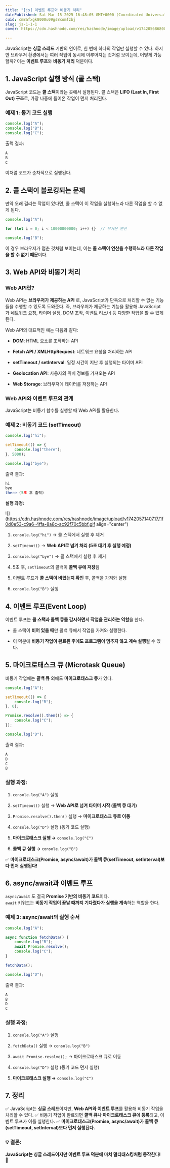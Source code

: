 ```yaml
---
title: "[js] 이벤트 루프와 비동기 처리"
datePublished: Sat Mar 15 2025 16:48:05 GMT+0000 (Coordinated Universal Time)
cuid: cm8afxgk8000u09gs8xomfzbj
slug: js-1-1-1
cover: https://cdn.hashnode.com/res/hashnode/image/upload/v1742056868006/458b9d05-f04e-46e1-b720-ef1920aa1fab.png

---
```


JavaScript는 **싱글 스레드** 기반의 언어로, 한 번에 하나의 작업만 실행할 수 있다. 하지만 브라우저 환경에서는 여러 작업이 동시에 이루어지는 것처럼 보이는데, 어떻게 가능할까? 이는 **이벤트 루프**와 **비동기 처리** 덕분이다.

## 1\. JavaScript 실행 방식 (콜 스택)

JavaScript 코드는 **콜 스택**이라는 곳에서 실행된다. 콜 스택은 **LIFO (Last In, First Out) 구조**로, 가장 나중에 들어온 작업이 먼저 처리된다.

### 예제 1: 동기 코드 실행

```js
console.log("A");
console.log("B");
console.log("C");
```

출력 결과:

```javascript
A
B
C
```

이처럼 코드가 순차적으로 실행된다.

## 2\. 콜 스택이 블로킹되는 문제

만약 오래 걸리는 작업이 있다면, 콜 스택이 이 작업을 실행하느라 다른 작업을 할 수 없게 된다.

```js
console.log("A");

for (let i = 0; i < 10000000000; i++) {}  // 무거운 연산

console.log("B");
```

이 경우 브라우저가 멈춘 것처럼 보이는데, 이는 **콜 스택이 연산을 수행하느라 다른 작업을 할 수 없기 때문**이다.

## 3\. Web API와 비동기 처리

### Web API란?

Web API는 **브라우저가 제공하는 API** 로, JavaScript가 단독으로 처리할 수 없는 기능들을 수행할 수 있도록 도와준다. 즉, 브라우저가 제공하는 기능을 활용해 JavaScript가 네트워크 요청, 타이머 설정, DOM 조작, 이벤트 리스너 등 다양한 작업을 할 수 있게 된다.

Web API의 대표적인 예는 다음과 같다:

* **DOM**: HTML 요소를 조작하는 API
    
* **Fetch API / XMLHttpRequest**: 네트워크 요청을 처리하는 API
    
* **setTimeout / setInterval**: 일정 시간이 지난 후 실행되는 타이머 API
    
* **Geolocation API**: 사용자의 위치 정보를 가져오는 API
    
* **Web Storage**: 브라우저에 데이터를 저장하는 API
    

### Web API와 이벤트 루프의 관계

JavaScript는 비동기 함수를 실행할 때 Web API를 활용한다.

### 예제 2: 비동기 코드 (setTimeout)

```js
console.log("hi");

setTimeout(() => {
    console.log("there");
}, 5000);

console.log("bye");
```

출력 결과:

```javascript
hi
bye
there (5초 후 출력)
```

**실행 과정:**

![](https://cdn.hashnode.com/res/hashnode/image/upload/v1742057140717/1f0d0e53-c9a6-4ffa-8a8c-ac92f70c5bbf.gif align="center")

1. `console.log("hi")` → 콜 스택에서 실행 후 제거
    
2. `setTimeout()` → **Web API로 넘겨 처리 (5초 대기 후 실행 예정)**
    
3. `console.log("bye")` → 콜 스택에서 실행 후 제거
    
4. 5초 후, `setTimeout`의 콜백이 **콜백 큐에 저장**됨
    
5. 이벤트 루프가 **콜 스택이 비었는지 확인** 후, 콜백을 가져와 실행
    
6. `console.log("B")` 실행
    

## 4\. 이벤트 루프(Event Loop)

이벤트 루프는 **콜 스택과 콜백 큐를 감시하면서 작업을 관리하는 역할**을 한다.

* 콜 스택이 **비어 있을 때**만 콜백 큐에서 작업을 가져와 실행한다.
    
* 이 덕분에 **비동기 작업이 완료된 후에도 프로그램이 멈추지 않고 계속 실행**될 수 있다.
    

## 5\. 마이크로태스크 큐 (Microtask Queue)

비동기 작업에는 **콜백 큐** 외에도 **마이크로태스크 큐**가 있다.

```js
console.log("A");

setTimeout(() => {
    console.log("B");
}, 0);

Promise.resolve().then(() => {
    console.log("C");
});

console.log("D");
```

출력 결과:

```javascript
A
D
C
B
```

### 실행 과정:

1. `console.log("A")` 실행
    
2. `setTimeout()` 실행 → **Web API로 넘겨 타이머 시작 (콜백 큐 대기)**
    
3. `Promise.resolve().then()` 실행 → **마이크로태스크 큐로 이동**
    
4. `console.log("D")` 실행 (동기 코드 실행)
    
5. **마이크로태스크 실행 →** `console.log("C")`
    
6. **콜백 큐 실행 →** `console.log("B")`
    

✅ **마이크로태스크(Promise, async/await)가 콜백 큐(setTimeout, setInterval)보다 먼저 실행된다!**

## 6\. async/await과 이벤트 루프

`async/await` 도 결국 **Promise 기반의 비동기 코드**이다.  
`await` 키워드는 **비동기 작업이 끝날 때까지 기다렸다가 실행을 계속**하는 역할을 한다.

### 예제 3: async/await의 실행 순서

```js
console.log("A");

async function fetchData() {
    console.log("B");
    await Promise.resolve();  
    console.log("C");
}

fetchData();

console.log("D");
```

출력 결과:

```javascript
A
B
D
C
```

### 실행 과정:

1. `console.log("A")` 실행
    
2. `fetchData()` 실행 → `console.log("B")`
    
3. `await Promise.resolve();` → 마이크로태스크 큐로 이동
    
4. `console.log("D")` 실행 (동기 코드 먼저 실행)
    
5. **마이크로태스크 실행 →** `console.log("C")`
    

## 7\. 정리

✅ JavaScript는 **싱글 스레드**이지만, **Web API와 이벤트 루프**를 활용해 비동기 작업을 처리할 수 있다. ✅ 비동기 작업이 완료되면 **콜백 큐나 마이크로태스크 큐에 등록**되고, 이벤트 루프가 이를 실행한다. ✅ **마이크로태스크(Promise, async/await)가 콜백 큐(setTimeout, setInterval)보다 먼저 실행된다.**

### 💡 결론:

**JavaScript는 싱글 스레드이지만 이벤트 루프 덕분에 마치 멀티태스킹처럼 동작한다!** 🚀